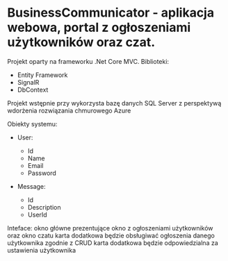 # BusinessCommunicator - aplikacja webowa, portal z ogłoszeniami użytkowników oraz czat. 

Projekt oparty na frameworku .Net Core MVC. 
Biblioteki:
- Entity Framework
- SignalR
- DbContext

Projekt wstępnie przy wykorzysta bazę danych SQL Server z perspektywą wdorżenia rozwiązania chmurowego Azure 


Obiekty systemu:
- User:
  - Id
  - Name
  - Email
  - Password

- Message:
  - Id
  - Description
  - UserId
 
 
 Inteface:
 okno główne prezentujące okno z ogłoszeniami użytkowników oraz okno czatu
 karta dodatkowa będzie obsługiwać ogłoszenia danego użytkownika zgodnie z CRUD
 karta dodatkowa będzie odpowiedzialna za ustawienia użytkownika
 
